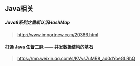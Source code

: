 ## Java相关
##### Java8系列之重新认识HashMap
>http://www.importnew.com/20386.html
#### 打通 Java 任督二脉 —— 并发数据结构的基石
>https://mp.weixin.qq.com/s/KVvs7uMR8_ad0dYoeGLRhQ
